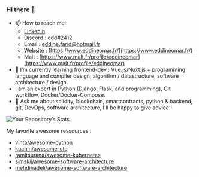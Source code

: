 ### Hi there 👋
- 📫 How to reach me: 
  - [LinkedIn](https://www.linkedin.com/in/eddineomar/)
  - Discord : edd#2412
  - Email : [eddine.farid@hotmail.fr](mailto:eddine.farid@hotmail.fr)
  - Website : [https://www.eddineomar.fr/](https://www.eddineomar.fr/)
  - Malt : [https://www.malt.fr/profile/eddineomar](https://www.malt.fr/profile/eddineomar)
- 🌱 I’m currently learning frontend-dev : Vue.js/Nuxt.js + programming language and compiler design, algorithm / datastructure, software architecture / design.
- I am an expert in Python (Django, Flask, and programming), Git workflow, Docker/Docker-Compose.
- 💬 Ask me about solidity, blockchain, smartcontracts, python & backend, git, DevOps, software architecture, I'll be happy to give advice !

![Your Repository’s Stats](https://github-readme-stats.vercel.app/api?username=edd34&show_icons=true)

My favorite awesome ressources :
- [vinta/awesome-python](https://github.com/vinta/awesome-python)
- [kuchin/awesome-cto](https://github.com/kuchin/awesome-cto)
- [ramitsurana/awesome-kubernetes](https://github.com/ramitsurana/awesome-kubernetes)
- [simskij/awesome-software-architecture](https://github.com/simskij/awesome-software-architecture)
- [mehdihadeli/awesome-software-architecture](https://github.com/mehdihadeli/awesome-software-architecture)
